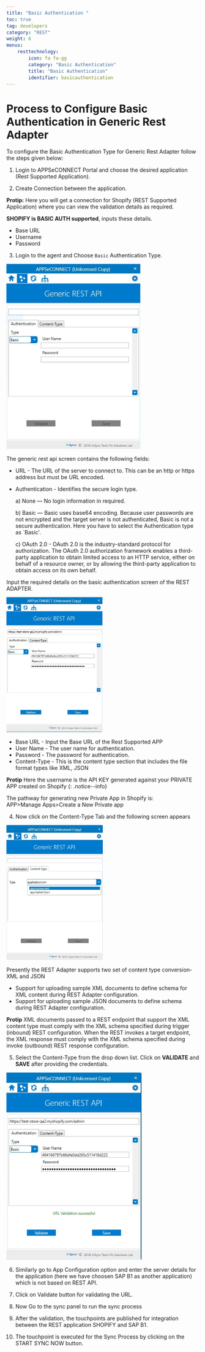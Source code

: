 ```yaml
---
title: "Basic Authentication "
toc: true
tag: developers
category: "REST"
weight: 6
menus: 
    resttechnology:
        icon: fa fa-gg
        category: "Basic Authentication"
        title: "Basic Authentication"
        identifier: basicauthentication
---
```

# Process to Configure Basic Authentication in Generic Rest Adapter
To configure the Basic Authentication Type for Generic Rest Adapter follow the steps given below:

1. Login to APPSeCONNECT Portal and choose the desired application (Rest Supported Application).

2. Create Connection between the application.

**Protip:** Here you will get a connection for Shopify (REST Supported Application) where you can view the validation
details as required.

**SHOPIFY is BASIC AUTH supported**, inputs these details.

* Base URL
* Username 
* Password

3. Login to the agent and Choose `Basic` Authentication Type.

![BasicAuthentation-Rest](/staticfiles/connectors/media/technology-connector/BasicAuthentation-Rest.png)

The generic rest api screen contains the following fields:

* URL - The URL of the server to connect to. This can be an http or https address but must be URL encoded.
* Authentication - Identifies the secure login type. 

  a) None — No login information in required.

  b) Basic — Basic uses base64 encoding. Because user passwords are not encrypted and the target server is not authenticated, Basic is not a secure authentication.
  Here you have to select the Authentication type as `Basic'.

  c) OAuth 2.0 - OAuth 2.0 is the industry-standard protocol for authorization. The OAuth 2.0 authorization framework enables a third-party
   application to obtain limited access to an HTTP service, either on behalf of a resource owner, or by allowing the third-party application to 
   obtain access on its own behalf.

Input the required details on the basic authentication screen of the REST ADAPTER.

![BasicAuthentation-Inputdetails](/staticfiles/connectors/media/technology-connector/BasicAuthentation-Inputdetails.png)

* Base URL - Input the Base URL of the Rest Supported APP
* User Name - The user name for authentication.
* Password -  The password for authentication.
* Content-Type - This is the content type section that includes the file format types like XML, JSON

**Protip** Here the username is the API KEY generated against your PRIVATE APP created on Shopify {: .notice--info} 

The pathway for generating new Private App in Shopify is:                                  
APP>Manage Apps>Create a New Private app 

4.  Now click on the Content-Type Tab and the following screen appears

![BasicAuthentation-ContentType](/staticfiles/connectors/media/technology-connector/BasicAuthentation-ContentType.png)

Presently the REST Adapter supports two set of content type conversion- XML and JSON

* Support for uploading sample XML documents to define schema for XML content during REST Adapter configuration.
* Support for uploading sample JSON documents to define schema during REST Adapter configuration.

**Protip**  XML documents passed to a REST endpoint that support the XML content type must comply with the
XML schema specified during trigger (inbound) REST configuration. When the REST invokes a target endpoint, 
the XML response must comply with the XML schema specified during invoke (outbound) 
REST response configuration.


5. Select the Content-Type from the drop down list. Click on **VALIDATE** and **SAVE** after providing the credentials. 

![BasicAuthentation-Validation](/staticfiles/connectors/media/technology-connector/BasicAuthentation-Validation.png)

6. Similarly go to App Configuration option and enter the server details for the application (here we have choosen
SAP B1 as another application) which is not based on REST API.

7. Click on Validate button for validating the URL.

8. Now Go to the sync panel to run the sync process

9.	After the validation, the touchpoints are published for integration between the REST application SHOPIFY and SAP B1.

10. The touchpoint is executed for the Sync Process by clicking on the START SYNC NOW button.










